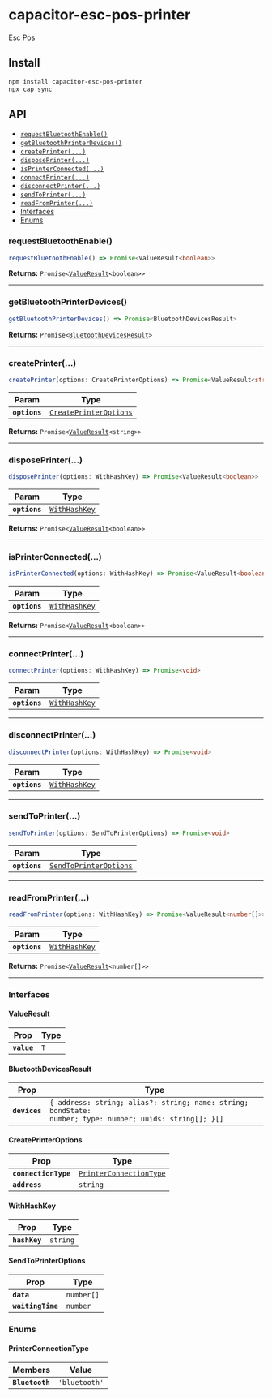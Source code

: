 # capacitor-esc-pos-printer

Esc Pos

## Install

```bash
npm install capacitor-esc-pos-printer
npx cap sync
```

## API

<docgen-index>

* [`requestBluetoothEnable()`](#requestbluetoothenable)
* [`getBluetoothPrinterDevices()`](#getbluetoothprinterdevices)
* [`createPrinter(...)`](#createprinter)
* [`disposePrinter(...)`](#disposeprinter)
* [`isPrinterConnected(...)`](#isprinterconnected)
* [`connectPrinter(...)`](#connectprinter)
* [`disconnectPrinter(...)`](#disconnectprinter)
* [`sendToPrinter(...)`](#sendtoprinter)
* [`readFromPrinter(...)`](#readfromprinter)
* [Interfaces](#interfaces)
* [Enums](#enums)

</docgen-index>

<docgen-api>
<!--Update the source file JSDoc comments and rerun docgen to update the docs below-->

### requestBluetoothEnable()

```typescript
requestBluetoothEnable() => Promise<ValueResult<boolean>>
```

**Returns:** <code>Promise&lt;<a href="#valueresult">ValueResult</a>&lt;boolean&gt;&gt;</code>

--------------------


### getBluetoothPrinterDevices()

```typescript
getBluetoothPrinterDevices() => Promise<BluetoothDevicesResult>
```

**Returns:** <code>Promise&lt;<a href="#bluetoothdevicesresult">BluetoothDevicesResult</a>&gt;</code>

--------------------


### createPrinter(...)

```typescript
createPrinter(options: CreatePrinterOptions) => Promise<ValueResult<string>>
```

| Param         | Type                                                                  |
| ------------- | --------------------------------------------------------------------- |
| **`options`** | <code><a href="#createprinteroptions">CreatePrinterOptions</a></code> |

**Returns:** <code>Promise&lt;<a href="#valueresult">ValueResult</a>&lt;string&gt;&gt;</code>

--------------------


### disposePrinter(...)

```typescript
disposePrinter(options: WithHashKey) => Promise<ValueResult<boolean>>
```

| Param         | Type                                                |
| ------------- | --------------------------------------------------- |
| **`options`** | <code><a href="#withhashkey">WithHashKey</a></code> |

**Returns:** <code>Promise&lt;<a href="#valueresult">ValueResult</a>&lt;boolean&gt;&gt;</code>

--------------------


### isPrinterConnected(...)

```typescript
isPrinterConnected(options: WithHashKey) => Promise<ValueResult<boolean>>
```

| Param         | Type                                                |
| ------------- | --------------------------------------------------- |
| **`options`** | <code><a href="#withhashkey">WithHashKey</a></code> |

**Returns:** <code>Promise&lt;<a href="#valueresult">ValueResult</a>&lt;boolean&gt;&gt;</code>

--------------------


### connectPrinter(...)

```typescript
connectPrinter(options: WithHashKey) => Promise<void>
```

| Param         | Type                                                |
| ------------- | --------------------------------------------------- |
| **`options`** | <code><a href="#withhashkey">WithHashKey</a></code> |

--------------------


### disconnectPrinter(...)

```typescript
disconnectPrinter(options: WithHashKey) => Promise<void>
```

| Param         | Type                                                |
| ------------- | --------------------------------------------------- |
| **`options`** | <code><a href="#withhashkey">WithHashKey</a></code> |

--------------------


### sendToPrinter(...)

```typescript
sendToPrinter(options: SendToPrinterOptions) => Promise<void>
```

| Param         | Type                                                                  |
| ------------- | --------------------------------------------------------------------- |
| **`options`** | <code><a href="#sendtoprinteroptions">SendToPrinterOptions</a></code> |

--------------------


### readFromPrinter(...)

```typescript
readFromPrinter(options: WithHashKey) => Promise<ValueResult<number[]>>
```

| Param         | Type                                                |
| ------------- | --------------------------------------------------- |
| **`options`** | <code><a href="#withhashkey">WithHashKey</a></code> |

**Returns:** <code>Promise&lt;<a href="#valueresult">ValueResult</a>&lt;number[]&gt;&gt;</code>

--------------------


### Interfaces


#### ValueResult

| Prop        | Type           |
| ----------- | -------------- |
| **`value`** | <code>T</code> |


#### BluetoothDevicesResult

| Prop          | Type                                                                                                                |
| ------------- | ------------------------------------------------------------------------------------------------------------------- |
| **`devices`** | <code>{ address: string; alias?: string; name: string; bondState: number; type: number; uuids: string[]; }[]</code> |


#### CreatePrinterOptions

| Prop                 | Type                                                                    |
| -------------------- | ----------------------------------------------------------------------- |
| **`connectionType`** | <code><a href="#printerconnectiontype">PrinterConnectionType</a></code> |
| **`address`**        | <code>string</code>                                                     |


#### WithHashKey

| Prop          | Type                |
| ------------- | ------------------- |
| **`hashKey`** | <code>string</code> |


#### SendToPrinterOptions

| Prop              | Type                  |
| ----------------- | --------------------- |
| **`data`**        | <code>number[]</code> |
| **`waitingTime`** | <code>number</code>   |


### Enums


#### PrinterConnectionType

| Members         | Value                    |
| --------------- | ------------------------ |
| **`Bluetooth`** | <code>'bluetooth'</code> |

</docgen-api>
